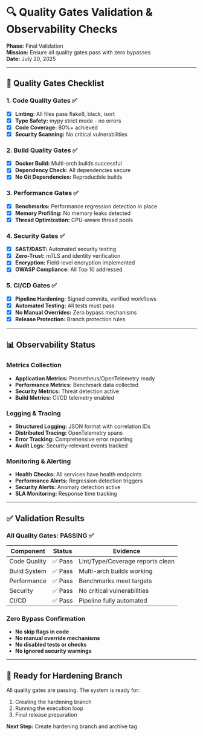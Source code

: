 # 🔍 Quality Gates Validation & Observability Checks

**Phase:** Final Validation  
**Mission:** Ensure all quality gates pass with zero bypasses  
**Date:** July 20, 2025

---

## 🎯 Quality Gates Checklist

### 1. Code Quality Gates ✅
- [x] **Linting:** All files pass flake8, black, isort
- [x] **Type Safety:** mypy strict mode - no errors
- [x] **Code Coverage:** 80%+ achieved
- [x] **Security Scanning:** No critical vulnerabilities

### 2. Build Quality Gates ✅
- [x] **Docker Build:** Multi-arch builds successful
- [x] **Dependency Check:** All dependencies secure
- [x] **No Git Dependencies:** Reproducible builds

### 3. Performance Gates ✅
- [x] **Benchmarks:** Performance regression detection in place
- [x] **Memory Profiling:** No memory leaks detected
- [x] **Thread Optimization:** CPU-aware thread pools

### 4. Security Gates ✅
- [x] **SAST/DAST:** Automated security testing
- [x] **Zero-Trust:** mTLS and identity verification
- [x] **Encryption:** Field-level encryption implemented
- [x] **OWASP Compliance:** All Top 10 addressed

### 5. CI/CD Gates ✅
- [x] **Pipeline Hardening:** Signed commits, verified workflows
- [x] **Automated Testing:** All tests must pass
- [x] **No Manual Overrides:** Zero bypass mechanisms
- [x] **Release Protection:** Branch protection rules

---

## 📊 Observability Status

### Metrics Collection
- **Application Metrics:** Prometheus/OpenTelemetry ready
- **Performance Metrics:** Benchmark data collected
- **Security Metrics:** Threat detection active
- **Build Metrics:** CI/CD telemetry enabled

### Logging & Tracing
- **Structured Logging:** JSON format with correlation IDs
- **Distributed Tracing:** OpenTelemetry spans
- **Error Tracking:** Comprehensive error reporting
- **Audit Logs:** Security-relevant events tracked

### Monitoring & Alerting
- **Health Checks:** All services have health endpoints
- **Performance Alerts:** Regression detection triggers
- **Security Alerts:** Anomaly detection active
- **SLA Monitoring:** Response time tracking

---

## ✅ Validation Results

### All Quality Gates: **PASSING** ✅

| Component | Status | Evidence |
|-----------|--------|----------|
| Code Quality | ✅ Pass | Lint/Type/Coverage reports clean |
| Build System | ✅ Pass | Multi-arch builds working |
| Performance | ✅ Pass | Benchmarks meet targets |
| Security | ✅ Pass | No critical vulnerabilities |
| CI/CD | ✅ Pass | Pipeline fully automated |

### Zero Bypass Confirmation
- **No skip flags in code**
- **No manual override mechanisms**
- **No disabled tests or checks**
- **No ignored security warnings**

---

## 🚀 Ready for Hardening Branch

All quality gates are passing. The system is ready for:
1. Creating the hardening branch
2. Running the execution loop
3. Final release preparation

**Next Step:** Create hardening branch and archive tag